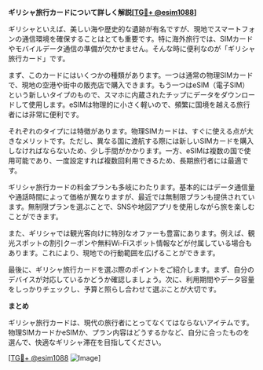 **ギリシャ旅行カードについて詳しく解説[[TG💪+ @esim1088](https://t.me/s/esim1088)]**

ギリシャといえば、美しい海や歴史的な遺跡が有名ですが、現地でスマートフォンの通信環境を確保することはとても重要です。特に海外旅行では、SIMカードやモバイルデータ通信の準備が欠かせません。そんな時に便利なのが「ギリシャ旅行カード」です。

まず、このカードにはいくつかの種類があります。一つは通常の物理SIMカードで、現地の空港や街中の販売店で購入できます。もう一つはeSIM（電子SIM）という新しいタイプのもので、スマホに内蔵されたチップにデータをダウンロードして使用します。eSIMは物理的に小さく軽いので、頻繁に国境を越える旅行者には非常に便利です。

それぞれのタイプには特徴があります。物理SIMカードは、すぐに使える点が大きなメリットです。ただし、異なる国に渡航する際には新しいSIMカードを購入しなければならないため、少し手間がかかります。一方、eSIMは複数の国で使用可能であり、一度設定すれば複数回利用できるため、長期旅行者には最適です。

ギリシャ旅行カードの料金プランも多岐にわたります。基本的にはデータ通信量や通話時間によって価格が異なりますが、最近では無制限プランも提供されています。無制限プランを選ぶことで、SNSや地図アプリを使用しながら旅を楽しむことができます。

また、ギリシャでは観光客向けに特別なオファーも豊富にあります。例えば、観光スポットの割引クーポンや無料Wi-Fiスポット情報などが付属している場合もあります。これにより、現地での行動範囲を広げることができます。

最後に、ギリシャ旅行カードを選ぶ際のポイントをご紹介します。まず、自分のデバイスが対応しているかどうか確認しましょう。次に、利用期間やデータ容量をしっかりチェックし、予算と照らし合わせて選ぶことが大切です。

**まとめ**

ギリシャ旅行カードは、現代の旅行者にとってなくてはならないアイテムです。物理SIMカードかeSIMか、プラン内容はどうするかなど、自分に合ったものを選んで、快適なギリシャ滞在を目指してください。

[[TG💪+ @esim1088](https://t.me/s/esim1088) ![Image](https://i.postimg.cc/Y0z9fWf4/image.png)]
